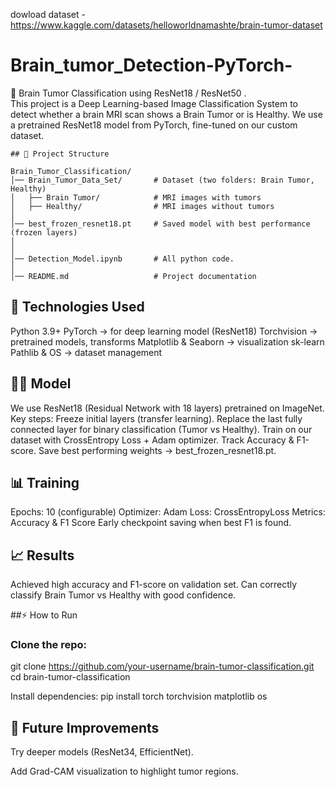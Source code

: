 dowload dataset - https://www.kaggle.com/datasets/helloworldnamashte/brain-tumor-dataset


# Brain_tumor_Detection-PyTorch-
🧠 Brain Tumor Classification using ResNet18 / ResNet50 .   
This project is a Deep Learning-based Image Classification System to detect whether a brain MRI scan shows a Brain Tumor or is Healthy.
We use a pretrained ResNet18 model from PyTorch, fine-tuned on our custom dataset.

```
## 📂 Project Structure

Brain_Tumor_Classification/
│── Brain_Tumor_Data_Set/       # Dataset (two folders: Brain Tumor, Healthy)
│   ├── Brain Tumor/            # MRI images with tumors
│   ├── Healthy/                # MRI images without tumors
│
│── best_frozen_resnet18.pt     # Saved model with best performance (frozen layers)
│
│
│── Detection_Model.ipynb       # All python code.
│
│── README.md                   # Project documentation
```

## 🚀 Technologies Used

Python 3.9+
PyTorch → for deep learning model (ResNet18)
Torchvision → pretrained models, transforms
Matplotlib & Seaborn → visualization
sk-learn 
Pathlib & OS → dataset management


## 🧑‍💻 Model

We use ResNet18 (Residual Network with 18 layers) pretrained on ImageNet.
Key steps:
Freeze initial layers (transfer learning).
Replace the last fully connected layer for binary classification (Tumor vs Healthy).
Train on our dataset with CrossEntropy Loss + Adam optimizer.
Track Accuracy & F1-score.
Save best performing weights → best_frozen_resnet18.pt.

## 📊 Training

Epochs: 10 (configurable)
Optimizer: Adam
Loss: CrossEntropyLoss
Metrics: Accuracy & F1 Score
Early checkpoint saving when best F1 is found.

## 📈 Results

Achieved high accuracy and F1-score on validation set.
Can correctly classify Brain Tumor vs Healthy with good confidence.


##⚡ How to Run

### Clone the repo:

git clone https://github.com/your-username/brain-tumor-classification.git
cd brain-tumor-classification


Install dependencies:
pip install torch torchvision matplotlib os 


## 📌 Future Improvements

Try deeper models (ResNet34, EfficientNet).

Add Grad-CAM visualization to highlight tumor regions.








